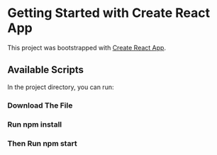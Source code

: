 # Getting Started with Create React App

This project was bootstrapped with [Create React App](https://github.com/facebook/create-react-app).

## Available Scripts

In the project directory, you can run:

### Download The File
### Run npm install
### Then Run npm start



